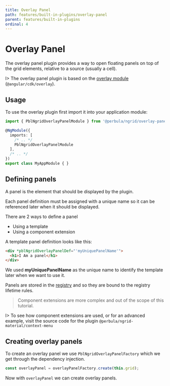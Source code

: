 ```yaml
---
title: Overlay Panel
path: features/built-in-plugins/overlay-panel
parent: features/built-in-plugins
ordinal: 4
---
```

# Overlay Panel

The overlay panel plugin provides a way to open floating panels on top of the grid elements, relative to a source (usually a cell).

I> The overlay panel plugin is based on the <a href="https://material.angular.io/cdk/overlay/overview" target="_blank">overlay module</a> (`@angular/cdk/overlay`).

## Usage

To use the overlay plugin first import it into your application module:

```ts
import { PblNgridOverlayPanelModule } from '@perbula/ngrid/overlay-panel';

@NgModule({
  imports: [
    /* .. */
    PblNgridOverlayPanelModule
  ],
  /* .. */
})
export class MyAppModule { }
```

## Defining panels

A panel is the element that should be displayed by the plugin.

Each panel definition must be assigned with a unique name so it can be referenced later when it should be displayed.

There are 2 ways to define a panel

- Using a template
- Using a component extension

A template panel definition looks like this:

```html
<div *pblNgridOverlayPanelDef="'myUniquePanelName'">
  <h1>I Am a panel</h1>
</div>
```

We used **myUniquePanelName** as the unique name to identify the template later when we want to use it.

Panels are stored in the [registry](../../../concepts/grid/the-registry) and so they are bound to the registry lifetime rules.

> Component extensions are more complex and out of the scope of this tutorial.

I> To see how component extensions are used, or for an advanced example, visit the source code for the plugin `@perbula/ngrid-material/context-menu`

## Creating overlay panels

To create an overlay panel we use `PblNgridOverlayPanelFactory` which we get through the dependency injection.

```ts
const overlayPanel = overlayPanelFactory.create(this.grid);
```

Now with `overlayPanel` we can create overlay panels.

<div pbl-example-view="pbl-overlay-panel-example"></div>
